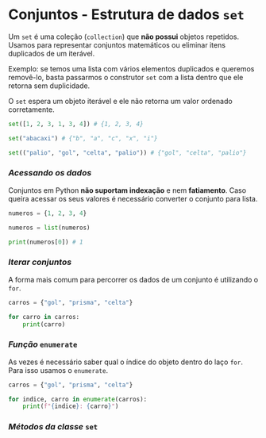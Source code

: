 # Conjuntos - Estrutura de dados `set`

Um `set` é uma coleção (`collection`) que **não possui** objetos repetidos. Usamos para representar conjuntos matemáticos ou eliminar itens duplicados de um iterável.

Exemplo: se temos uma lista com vários elementos duplicados e queremos removê-lo, basta passarmos o construtor `set` com a lista dentro que ele retorna sem duplicidade.

O `set` espera um objeto iterável e ele não retorna um valor ordenado corretamente.

~~~python
set([1, 2, 3, 1, 3, 4]) # {1, 2, 3, 4}

set("abacaxi") # {"b", "a", "c", "x", "i"}

set(("palio", "gol", "celta", "palio")) # {"gol", "celta", "palio"}
~~~

### _Acessando os dados_

Conjuntos em Python **não suportam indexação** e nem **fatiamento**. Caso queira acessar os seus valores é necessário converter o conjunto para lista. 

~~~python
numeros = {1, 2, 3, 4}

numeros = list(numeros)

print(numeros[0]) # 1
~~~

### _Iterar conjuntos_

A forma mais comum para percorrer os dados de um conjunto é utilizando o `for`.

~~~python
carros = {"gol", "prisma", "celta"}

for carro in carros:
    print(carro)
~~~

### _Função_ `enumerate`

As vezes é necessário saber qual o índice do objeto dentro do laço `for`. Para isso usamos o `enumerate`.

~~~python
carros = {"gol", "prisma", "celta"}

for indice, carro in enumerate(carros):
    print(f"{indice}: {carro}")
~~~

### _Métodos da classe_ `set`